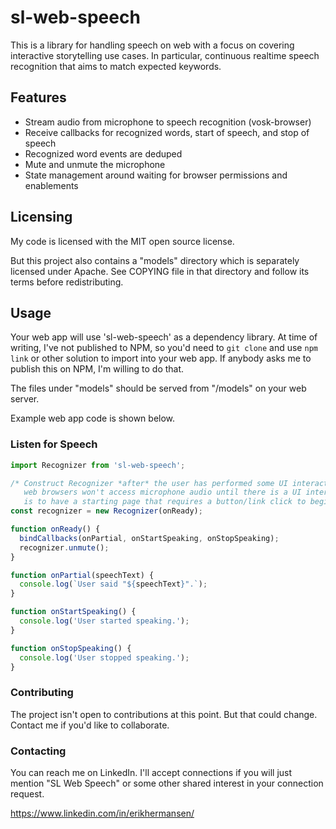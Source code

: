 # sl-web-speech

This is a library for handling speech on web with a focus on covering interactive storytelling use cases. In particular, continuous realtime speech recognition that aims to match expected keywords.

## Features

* Stream audio from microphone to speech recognition (vosk-browser)
* Receive callbacks for recognized words, start of speech, and stop of speech
* Recognized word events are deduped
* Mute and unmute the microphone
* State management around waiting for browser permissions and enablements

## Licensing

My code is licensed with the MIT open source license.

But this project also contains a "models" directory which is separately licensed under Apache. See COPYING file in that directory and follow its terms before redistributing.

## Usage

Your web app will use 'sl-web-speech' as a dependency library. At time of writing, I've not published to NPM, so you'd need to `git clone` and use `npm link` or other solution to import into your web app. If anybody asks me to publish this on NPM, I'm willing to do that.

The files under "models" should be served from "/models" on your web server.

Example web app code is shown below.

### Listen for Speech
```javascript
import Recognizer from 'sl-web-speech';

/* Construct Recognizer *after* the user has performed some UI interaction in your web app. For security reasons, most 
   web browsers won't access microphone audio until there is a UI interaction happens. An easy way to accomplish this
   is to have a starting page that requires a button/link click to begin listening for speech. */
const recognizer = new Recognizer(onReady);

function onReady() {
  bindCallbacks(onPartial, onStartSpeaking, onStopSpeaking);
  recognizer.unmute();
}

function onPartial(speechText) {
  console.log(`User said "${speechText}".`);
}

function onStartSpeaking() {
  console.log('User started speaking.');
}

function onStopSpeaking() {
  console.log('User stopped speaking.');
}
```

### Contributing

The project isn't open to contributions at this point. But that could change. Contact me if you'd like to collaborate.

### Contacting

You can reach me on LinkedIn. I'll accept connections if you will just mention "SL Web Speech" or some other shared interest in your connection request.

https://www.linkedin.com/in/erikhermansen/